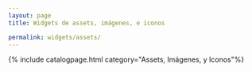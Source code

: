 ```yaml
---
layout: page
title: Widgets de assets, imágenes, e iconos

permalink: widgets/assets/
---
```

{% include catalogpage.html category="Assets, Imágenes, y Iconos"%}   